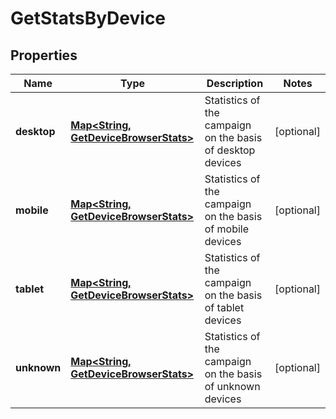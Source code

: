 
# GetStatsByDevice

## Properties
Name | Type | Description | Notes
------------ | ------------- | ------------- | -------------
**desktop** | [**Map&lt;String, GetDeviceBrowserStats&gt;**](GetDeviceBrowserStats.md) | Statistics of the campaign on the basis of desktop devices |  [optional]
**mobile** | [**Map&lt;String, GetDeviceBrowserStats&gt;**](GetDeviceBrowserStats.md) | Statistics of the campaign on the basis of mobile devices |  [optional]
**tablet** | [**Map&lt;String, GetDeviceBrowserStats&gt;**](GetDeviceBrowserStats.md) | Statistics of the campaign on the basis of tablet devices |  [optional]
**unknown** | [**Map&lt;String, GetDeviceBrowserStats&gt;**](GetDeviceBrowserStats.md) | Statistics of the campaign on the basis of unknown devices |  [optional]




